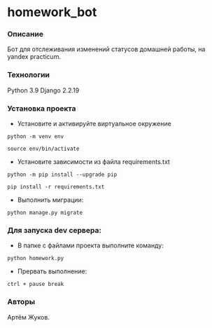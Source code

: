 # homework_bot
### Описание
Бот для отслеживания изменений статусов домашней работы, на yandex practicum.
### Технологии
Python 3.9
Django 2.2.19
### Установка проекта
- Установите и активируйте виртуальное окружение
```
python -m venv env
```
```
source env/bin/activate
```
- Установите зависимости из файла requirements.txt
```
python -m pip install --upgrade pip
```
```
pip install -r requirements.txt
```
- Выполнить миграции:
```
python manage.py migrate
```
### Для запуска dev сервера:
- В папке с файлами проекта выполните команду:
```
python homework.py
``` 
- Прервать выполнение:
```
ctrl + pause break
```
### Авторы
Артём Жуков. 